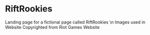 # RiftRookies

Landing page for a fictional page called RiftRookies
\n
Images used in Website Copyrighted from Riot Games Website